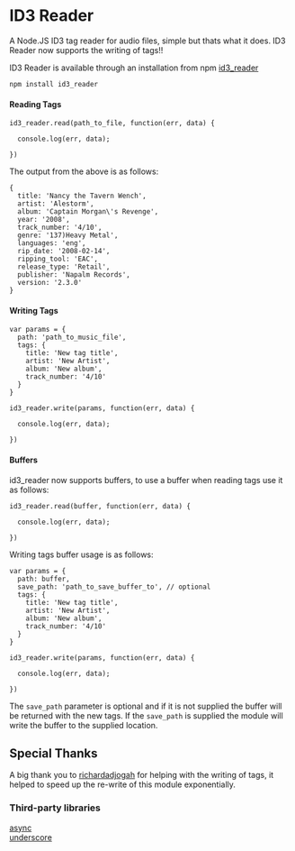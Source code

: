 # ID3 Reader

A Node.JS ID3 tag reader for audio files, simple but thats what it does.
ID3 Reader now supports the writing of tags!!

ID3 Reader is available through an installation from npm
[id3_reader](https://npmjs.org/package/id3_reader)

```
npm install id3_reader
```

#### Reading Tags
```
id3_reader.read(path_to_file, function(err, data) {
  
  console.log(err, data);

})
```
The output from the above is as follows:
```
{ 
  title: 'Nancy the Tavern Wench',
  artist: 'Alestorm',
  album: 'Captain Morgan\'s Revenge',
  year: '2008',
  track_number: '4/10',
  genre: '137)Heavy Metal',
  languages: 'eng',
  rip_date: '2008-02-14',
  ripping_tool: 'EAC',
  release_type: 'Retail',
  publisher: 'Napalm Records',
  version: '2.3.0'
} 
```

#### Writing Tags
```
var params = {
  path: 'path_to_music_file',
  tags: {
    title: 'New tag title',
    artist: 'New Artist',
    album: 'New album',
    track_number: '4/10'
  }
}

id3_reader.write(params, function(err, data) {
  
  console.log(err, data);

})
```
#### Buffers
id3_reader now supports buffers, to use a buffer when reading tags use it as follows:
```
id3_reader.read(buffer, function(err, data) {
  
  console.log(err, data);

})
```
Writing tags buffer usage is as follows:
```
var params = {
  path: buffer,
  save_path: 'path_to_save_buffer_to', // optional
  tags: {
    title: 'New tag title',
    artist: 'New Artist',
    album: 'New album',
    track_number: '4/10'
  }
}

id3_reader.write(params, function(err, data) {
  
  console.log(err, data);

})
```
The `save_path` parameter is optional and if it is not supplied the buffer will be returned with the new tags. If the `save_path` is supplied the module will write the buffer to the supplied location.

## Special Thanks
A big thank you to [richardadjogah](https://github.com/richardadjogah) for helping with the writing of tags, it helped to speed up the re-write of this module exponentially.

### Third-party libraries
[async](http://github.com/caolan/async.git)  
[underscore](http://underscorejs.org)